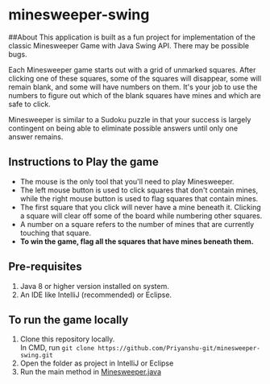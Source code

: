 # minesweeper-swing

##About 
This application is built as a fun project for implementation of the classic Minesweeper Game with Java Swing API. There may be possible bugs.

Each Minesweeper game starts out with a grid of unmarked squares. After clicking one of these squares, some of the squares will disappear, some will remain blank, and some will have numbers on them. It's your job to use the numbers to figure out which of the blank squares have mines and which are safe to click.

Minesweeper is similar to a Sudoku puzzle in that your success is largely contingent on being able to eliminate possible answers until only one answer remains.

## Instructions to Play the game
- The mouse is the only tool that you'll need to play Minesweeper.
- The left mouse button is used to click squares that don't contain mines, while the right mouse button is used to flag squares that contain mines.
- The first square that you click will never have a mine beneath it. Clicking a square will clear off some of the board while numbering other squares.
- A number on a square refers to the number of mines that are currently touching that square.
- **To win the game, flag all the squares that have mines beneath them.**

## Pre-requisites
1. Java 8 or higher version installed on system.
2. An IDE like IntelliJ (recommended) or Eclipse.

## To run the game locally 
1. Clone this repository locally.\
In CMD, run `git clone https://github.com/Priyanshu-git/minesweeper-swing.git`
2. Open the folder as project in IntelliJ or Eclipse
3. Run the main method in [Minesweeper.java](https://github.com/Priyanshu-git/minesweeper-swing/blob/main/src/Minesweeper.java)
